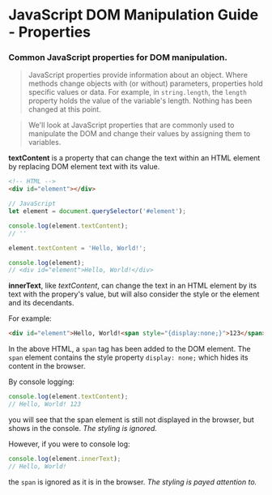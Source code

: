 # JavaScript DOM Manipulation Guide - Properties

### **Common JavaScript properties for DOM manipulation.**

> JavaScript properties provide information about an object. Where methods change objects with (or without) parameters, properties hold specific values or data. For example, in `string.length`, the `length` property holds the value of the variable's length. Nothing has been changed at this point.

> We'll look at JavaScript properties that are commonly used to manipulate the DOM and change their values by assigning them to variables.

**textContent** is a property that can change the text within an HTML element by replacing DOM element text with its value.

```HTML
<!-- HTML -->
<div id="element"></div>
```

```javascript
// JavaScript
let element = document.querySelector('#element');

console.log(element.textContent);
// ''

element.textContent = 'Hello, World!';

console.log(element); 
// <div id="element">Hello, World!</div>
```

**innerText**, like *textContent*, can change the text in an HTML element by its text with the propery's value, but will also consider the style or the element and its decendants. 


For example:

```html
<div id="element">Hello, World!<span style="{display:none;}">123</span></div>
```

In the above HTML, a `span` tag has been added to the DOM element. The `span` element contains the style property `display: none;` which hides its content in the browser.

By console logging:

```javascript
console.log(element.textContent);
// Hello, World! 123
```

you will see that the span element is still not displayed in the browser, but shows in the console. *The styling is ignored.*

However, if you were to console log:

```javascript
console.log(element.innerText);
// Hello, World!
```

the `span` is ignored as it is in the browser. *The styling is payed attention to.*

